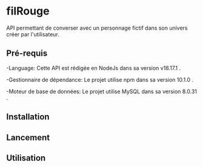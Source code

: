 # filRouge

API permettant de converser avec un personnage fictif dans son univers créer par l'utilisateur. 

## Pré-requis

  -Language:
  Cette API est rédigée en NodeJs dans sa version v18.17.1 . 

  -Gestionnaire de dépendance:
  Le projet utilise npm dans sa version 10.1.0 . 

  -Moteur de base de données:
  Le projet utilise MySQL dans sa version 8.0.31 . 


## Installation



## Lancement



## Utilisation
